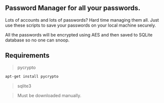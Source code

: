 ## Password Manager for all your passwords.
Lots of accounts and lots of passwords? Hard time managing them all.
Just use these scripts to save your passwords on your local machine securely.

All the passwords will be encrypted using AES and then saved to SQLite database so no one can snoop.

## Requirements
> pycrypto
```bash
apt-get install pycrypto
```
> sqlite3

> Must be downloaded manually.

